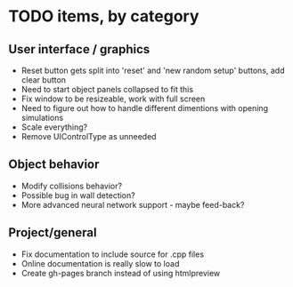# TODO items, by category
## User interface / graphics
* Reset button gets split into 'reset' and 'new random setup' buttons, add clear button
 * Need to start object panels collapsed to fit this
* Fix window to be resizeable, work with full screen
 * Need to figure out how to handle different dimentions with opening simulations
 * Scale everything?  
* Remove UIControlType as unneeded

## Object behavior
* Modify collisions behavior?
* Possible bug in wall detection?
* More advanced neural network support - maybe feed-back?

## Project/general
* Fix documentation to include source for .cpp files
* Online documentation is really slow to load
 * Create gh-pages branch instead of using htmlpreview
